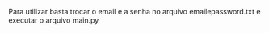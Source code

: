 Para utilizar basta trocar o email e a senha no arquivo emailepassword.txt e executar o arquivo main.py
